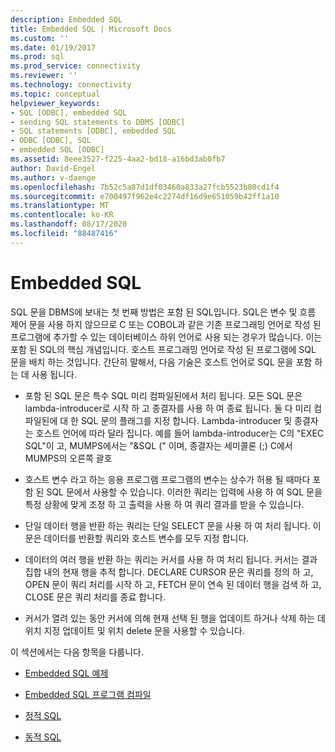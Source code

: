 ```yaml
---
description: Embedded SQL
title: Embedded SQL | Microsoft Docs
ms.custom: ''
ms.date: 01/19/2017
ms.prod: sql
ms.prod_service: connectivity
ms.reviewer: ''
ms.technology: connectivity
ms.topic: conceptual
helpviewer_keywords:
- SQL [ODBC], embedded SQL
- sending SQL statements to DBMS [ODBC]
- SQL statements [ODBC], embedded SQL
- ODBC [ODBC], SQL
- embedded SQL [ODBC]
ms.assetid: 8eee3527-f225-4aa2-bd18-a16bd3ab0fb7
author: David-Engel
ms.author: v-daenge
ms.openlocfilehash: 7b52c5a87d1df03460a833a27fcb5523b80cd1f4
ms.sourcegitcommit: e700497f962e4c2274df16d9e651059b42ff1a10
ms.translationtype: MT
ms.contentlocale: ko-KR
ms.lasthandoff: 08/17/2020
ms.locfileid: "88487416"
---
```

# <a name="embedded-sql"></a>Embedded SQL
SQL 문을 DBMS에 보내는 첫 번째 방법은 포함 된 SQL입니다. SQL은 변수 및 흐름 제어 문을 사용 하지 않으므로 C 또는 COBOL과 같은 기존 프로그래밍 언어로 작성 된 프로그램에 추가할 수 있는 데이터베이스 하위 언어로 사용 되는 경우가 많습니다. 이는 포함 된 SQL의 핵심 개념입니다. 호스트 프로그래밍 언어로 작성 된 프로그램에 SQL 문을 배치 하는 것입니다. 간단히 말해서, 다음 기술은 호스트 언어로 SQL 문을 포함 하는 데 사용 됩니다.  
  
-   포함 된 SQL 문은 특수 SQL 미리 컴파일된에서 처리 됩니다. 모든 SQL 문은 lambda-introducer로 시작 하 고 종결자를 사용 하 여 종료 됩니다. 둘 다 미리 컴파일된에 대 한 SQL 문의 플래그를 지정 합니다. Lambda-introducer 및 종결자는 호스트 언어에 따라 달라 집니다. 예를 들어 lambda-introducer는 C의 "EXEC SQL"이 고, MUMPS에서는 "&SQL (" 이며, 종결자는 세미콜론 (;) C에서 MUMPS의 오른쪽 괄호  
  
-   호스트 변수 라고 하는 응용 프로그램 프로그램의 변수는 상수가 허용 될 때마다 포함 된 SQL 문에서 사용할 수 있습니다. 이러한 쿼리는 입력에 사용 하 여 SQL 문을 특정 상황에 맞게 조정 하 고 출력을 사용 하 여 쿼리 결과를 받을 수 있습니다.  
  
-   단일 데이터 행을 반환 하는 쿼리는 단일 SELECT 문을 사용 하 여 처리 됩니다. 이 문은 데이터를 반환할 쿼리와 호스트 변수를 모두 지정 합니다.  
  
-   데이터의 여러 행을 반환 하는 쿼리는 커서를 사용 하 여 처리 됩니다. 커서는 결과 집합 내의 현재 행을 추적 합니다. DECLARE CURSOR 문은 쿼리를 정의 하 고, OPEN 문이 쿼리 처리를 시작 하 고, FETCH 문이 연속 된 데이터 행을 검색 하 고, CLOSE 문은 쿼리 처리를 종료 합니다.  
  
-   커서가 열려 있는 동안 커서에 의해 현재 선택 된 행을 업데이트 하거나 삭제 하는 데 위치 지정 업데이트 및 위치 delete 문을 사용할 수 있습니다.  
  
 이 섹션에서는 다음 항목을 다룹니다.  
  
-   [Embedded SQL 예제](../../odbc/reference/embedded-sql-example.md)  
  
-   [Embedded SQL 프로그램 컴파일](../../odbc/reference/compiling-an-embedded-sql-program.md)  
  
-   [정적 SQL](../../odbc/reference/static-sql.md)  
  
-   [동적 SQL](../../odbc/reference/dynamic-sql.md)
